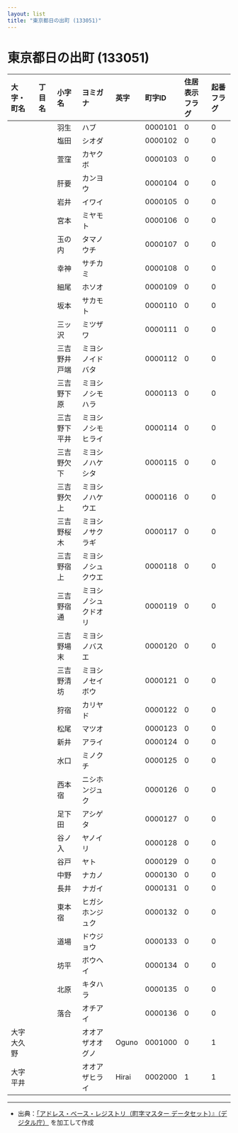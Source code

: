 ```yaml
---
layout: list
title: "東京都日の出町 (133051)"
---
```


# 東京都日の出町 (133051)

| 大字・町名 | 丁目名 | 小字名 | ヨミガナ | 英字 | 町字ID | 住居表示フラグ | 起番フラグ |
|:---|:---|:---|:---|:---|:---|:---|:---|
|  |  | 羽生 | ハブ |  | 0000101 | 0 | 0 |
|  |  | 塩田 | シオダ |  | 0000102 | 0 | 0 |
|  |  | 萱窪 | カヤクボ |  | 0000103 | 0 | 0 |
|  |  | 肝要 | カンヨウ |  | 0000104 | 0 | 0 |
|  |  | 岩井 | イワイ |  | 0000105 | 0 | 0 |
|  |  | 宮本 | ミヤモト |  | 0000106 | 0 | 0 |
|  |  | 玉の内 | タマノウチ |  | 0000107 | 0 | 0 |
|  |  | 幸神 | サチカミ |  | 0000108 | 0 | 0 |
|  |  | 細尾 | ホソオ |  | 0000109 | 0 | 0 |
|  |  | 坂本 | サカモト |  | 0000110 | 0 | 0 |
|  |  | 三ッ沢 | ミツザワ |  | 0000111 | 0 | 0 |
|  |  | 三吉野井戸端 | ミヨシノイドバタ |  | 0000112 | 0 | 0 |
|  |  | 三吉野下原 | ミヨシノシモハラ |  | 0000113 | 0 | 0 |
|  |  | 三吉野下平井 | ミヨシノシモヒライ |  | 0000114 | 0 | 0 |
|  |  | 三吉野欠下 | ミヨシノハケシタ |  | 0000115 | 0 | 0 |
|  |  | 三吉野欠上 | ミヨシノハケウエ |  | 0000116 | 0 | 0 |
|  |  | 三吉野桜木 | ミヨシノサクラギ |  | 0000117 | 0 | 0 |
|  |  | 三吉野宿上 | ミヨシノシュクウエ |  | 0000118 | 0 | 0 |
|  |  | 三吉野宿通 | ミヨシノシュクドオリ |  | 0000119 | 0 | 0 |
|  |  | 三吉野場末 | ミヨシノバスエ |  | 0000120 | 0 | 0 |
|  |  | 三吉野清坊 | ミヨシノセイボウ |  | 0000121 | 0 | 0 |
|  |  | 狩宿 | カリヤド |  | 0000122 | 0 | 0 |
|  |  | 松尾 | マツオ |  | 0000123 | 0 | 0 |
|  |  | 新井 | アライ |  | 0000124 | 0 | 0 |
|  |  | 水口 | ミノクチ |  | 0000125 | 0 | 0 |
|  |  | 西本宿 | ニシホンジュク |  | 0000126 | 0 | 0 |
|  |  | 足下田 | アシゲタ |  | 0000127 | 0 | 0 |
|  |  | 谷ノ入 | ヤノイリ |  | 0000128 | 0 | 0 |
|  |  | 谷戸 | ヤト |  | 0000129 | 0 | 0 |
|  |  | 中野 | ナカノ |  | 0000130 | 0 | 0 |
|  |  | 長井 | ナガイ |  | 0000131 | 0 | 0 |
|  |  | 東本宿 | ヒガシホンジュク |  | 0000132 | 0 | 0 |
|  |  | 道場 | ドウジョウ |  | 0000133 | 0 | 0 |
|  |  | 坊平 | ボウヘイ |  | 0000134 | 0 | 0 |
|  |  | 北原 | キタハラ |  | 0000135 | 0 | 0 |
|  |  | 落合 | オチアイ |  | 0000136 | 0 | 0 |
| 大字大久野 |  |  | オオアザオオグノ | Oguno | 0001000 | 0 | 1 |
| 大字平井 |  |  | オオアザヒライ | Hirai | 0002000 | 1 | 1 |

---

- 出典：[「アドレス・ベース・レジストリ（町字マスター データセット）』（デジタル庁）](https://www.digital.go.jp/policies/base_registry_address/) を加工して作成